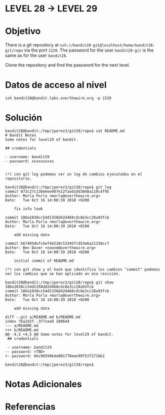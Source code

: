 # LEVEL 28 → LEVEL 29
# Objetivo
There is a git repository at `ssh://bandit28-git@localhost/home/bandit28-git/repo` via the port `2220`. The password for the user `bandit28-git` is the same as for the user `bandit28`.

Clone the repository and find the password for the next level.
# Datos de acceso al nivel
```
ssh bandit28@bandit.labs.overthewire.org -p 2220

```
# Solución
```
bandit28@bandit:/tmp/jperez3/git28/repo$ cat README.md  
# Bandit Notes  
Some notes for level29 of bandit.  
  
## credentials  
  
- username: bandit29  
- password: xxxxxxxxxx  
  
  
(*) con git log podemos ver un log de cambios ejecutados en el repositorio.  
  
bandit28@bandit:/tmp/jperez3/git28/repo$ git log  
commit 073c27c130e6ee407e12faad1dd3848a110c4f95  
Author: Morla Porla <morla@overthewire.org>  
Date:   Tue Oct 16 14:00:39 2018 +0200  
  
    fix info leak  
  
commit 186a1038cc54d1358d42d468cdc8e3cc28a93fcb  
Author: Morla Porla <morla@overthewire.org>  
Date:   Tue Oct 16 14:00:39 2018 +0200  
  
    add missing data  
  
commit b67405defc6ef44210c53345fc953e6a21338cc7  
Author: Ben Dover <noone@overthewire.org>  
Date:   Tue Oct 16 14:00:39 2018 +0200  
  
    initial commit of README.md  
  
(*) con git show y el hash que identifica los cambios "commit" podemos ver los cambios que se han aplicado en esa revisión.  
  
bandit28@bandit:/tmp/jperez3/git28/repo$ git show 186a1038cc54d1358d42d468cdc8e3cc28a93fcb  
commit 186a1038cc54d1358d42d468cdc8e3cc28a93fcb  
Author: Morla Porla <morla@overthewire.org>  
Date:   Tue Oct 16 14:00:39 2018 +0200  
  
    add missing data  
  
diff --git a/README.md b/README.md  
index 7ba2d2f..3f7cee8 100644  
--- a/README.md  
+++ b/README.md  
@@ -4,5 +4,5 @@ Some notes for level29 of bandit.  
 ## credentials  
  
 - username: bandit29  
-- password: <TBD>  
+- password: bbc96594b4e001778eee9975372716b2  
  
bandit28@bandit:/tmp/jperez3/git28/repo$
```
# Notas Adicionales

# Referencias